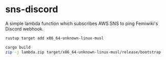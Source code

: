 sns-discord
========
A simple lambda function which subscribes AWS SNS to ping Femiwiki's Discord webhook.

```bash
rustup target add x86_64-unknown-linux-musl

cargo build
zip -j lambda.zip target/x86_64-unknown-linux-musl/release/bootstrap
```
